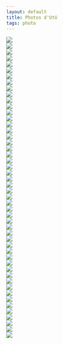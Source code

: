 ```yaml
---
layout: default
title: Photos d'Utö
tags: photo
---
```



<section class="row">
<div class="col-xs-6 col-sm-4 col-md-4 ">
  <a href="/photos/2016-05-08-WE-uto/5F0A7051-1.jpg" class="thumbnail">
    <img src="/photos/2016-05-08-WE-uto/5F0A7051-1.jpg" class="img-rounded">
  </a>
</div>
<div class="col-xs-6 col-sm-4 col-md-4 ">
  <a href="/photos/2016-05-08-WE-uto/5F0A7053-1.jpg" class="thumbnail">
    <img src="/photos/2016-05-08-WE-uto/5F0A7053-1.jpg" class="img-rounded">
  </a>
</div>
<div class="col-xs-6 col-sm-4 col-md-4 ">
  <a href="/photos/2016-05-08-WE-uto/5F0A7061-1.jpg" class="thumbnail">
    <img src="/photos/2016-05-08-WE-uto/5F0A7061-1.jpg" class="img-rounded">
  </a>
</div>
<div class="col-xs-6 col-sm-4 col-md-4 ">
  <a href="/photos/2016-05-08-WE-uto/5F0A7068-1.jpg" class="thumbnail">
    <img src="/photos/2016-05-08-WE-uto/5F0A7068-1.jpg" class="img-rounded">
  </a>
</div>
<div class="col-xs-6 col-sm-4 col-md-4 ">
  <a href="/photos/2016-05-08-WE-uto/5F0A7072-1.jpg" class="thumbnail">
    <img src="/photos/2016-05-08-WE-uto/5F0A7072-1.jpg" class="img-rounded">
  </a>
</div>
<div class="col-xs-6 col-sm-4 col-md-4 ">
  <a href="/photos/2016-05-08-WE-uto/5F0A7075-1.jpg" class="thumbnail">
    <img src="/photos/2016-05-08-WE-uto/5F0A7075-1.jpg" class="img-rounded">
  </a>
</div>
<div class="col-xs-6 col-sm-4 col-md-4 ">
  <a href="/photos/2016-05-08-WE-uto/5F0A7076-1.jpg" class="thumbnail">
    <img src="/photos/2016-05-08-WE-uto/5F0A7076-1.jpg" class="img-rounded">
  </a>
</div>
<div class="col-xs-6 col-sm-4 col-md-4 ">
  <a href="/photos/2016-05-08-WE-uto/5F0A7104-1.jpg" class="thumbnail">
    <img src="/photos/2016-05-08-WE-uto/5F0A7104-1.jpg" class="img-rounded">
  </a>
</div>
<div class="col-xs-6 col-sm-4 col-md-4 ">
  <a href="/photos/2016-05-08-WE-uto/5F0A7108-1.jpg" class="thumbnail">
    <img src="/photos/2016-05-08-WE-uto/5F0A7108-1.jpg" class="img-rounded">
  </a>
</div>
<div class="col-xs-6 col-sm-4 col-md-4 ">
  <a href="/photos/2016-05-08-WE-uto/5F0A7112-1.jpg" class="thumbnail">
    <img src="/photos/2016-05-08-WE-uto/5F0A7112-1.jpg" class="img-rounded">
  </a>
</div>
<div class="col-xs-6 col-sm-4 col-md-4 ">
  <a href="/photos/2016-05-08-WE-uto/5F0A7123-1.jpg" class="thumbnail">
    <img src="/photos/2016-05-08-WE-uto/5F0A7123-1.jpg" class="img-rounded">
  </a>
</div>
<div class="col-xs-6 col-sm-4 col-md-4 ">
  <a href="/photos/2016-05-08-WE-uto/5F0A7127-1.jpg" class="thumbnail">
    <img src="/photos/2016-05-08-WE-uto/5F0A7127-1.jpg" class="img-rounded">
  </a>
</div>
<div class="col-xs-6 col-sm-4 col-md-4 ">
  <a href="/photos/2016-05-08-WE-uto/5F0A7145-1.jpg" class="thumbnail">
    <img src="/photos/2016-05-08-WE-uto/5F0A7145-1.jpg" class="img-rounded">
  </a>
</div>
<div class="col-xs-6 col-sm-4 col-md-4 ">
  <a href="/photos/2016-05-08-WE-uto/5F0A7160-1.jpg" class="thumbnail">
    <img src="/photos/2016-05-08-WE-uto/5F0A7160-1.jpg" class="img-rounded">
  </a>
</div>
<div class="col-xs-6 col-sm-4 col-md-4 ">
  <a href="/photos/2016-05-08-WE-uto/5F0A7164-1.jpg" class="thumbnail">
    <img src="/photos/2016-05-08-WE-uto/5F0A7164-1.jpg" class="img-rounded">
  </a>
</div>
<div class="col-xs-6 col-sm-4 col-md-4 ">
  <a href="/photos/2016-05-08-WE-uto/5F0A7180-1.jpg" class="thumbnail">
    <img src="/photos/2016-05-08-WE-uto/5F0A7180-1.jpg" class="img-rounded">
  </a>
</div>
<div class="col-xs-6 col-sm-4 col-md-4 ">
  <a href="/photos/2016-05-08-WE-uto/5F0A7185-1.jpg" class="thumbnail">
    <img src="/photos/2016-05-08-WE-uto/5F0A7185-1.jpg" class="img-rounded">
  </a>
</div>
<div class="col-xs-6 col-sm-4 col-md-4 ">
  <a href="/photos/2016-05-08-WE-uto/5F0A7189-1.jpg" class="thumbnail">
    <img src="/photos/2016-05-08-WE-uto/5F0A7189-1.jpg" class="img-rounded">
  </a>
</div>
<div class="col-xs-6 col-sm-4 col-md-4 ">
  <a href="/photos/2016-05-08-WE-uto/5F0A7197-1.jpg" class="thumbnail">
    <img src="/photos/2016-05-08-WE-uto/5F0A7197-1.jpg" class="img-rounded">
  </a>
</div>
<div class="col-xs-6 col-sm-4 col-md-4 ">
  <a href="/photos/2016-05-08-WE-uto/5F0A7213-1.jpg" class="thumbnail">
    <img src="/photos/2016-05-08-WE-uto/5F0A7213-1.jpg" class="img-rounded">
  </a>
</div>
<div class="col-xs-6 col-sm-4 col-md-4 ">
  <a href="/photos/2016-05-08-WE-uto/5F0A7220-1.jpg" class="thumbnail">
    <img src="/photos/2016-05-08-WE-uto/5F0A7220-1.jpg" class="img-rounded">
  </a>
</div>
<div class="col-xs-6 col-sm-4 col-md-4 ">
  <a href="/photos/2016-05-08-WE-uto/5F0A7223-1.jpg" class="thumbnail">
    <img src="/photos/2016-05-08-WE-uto/5F0A7223-1.jpg" class="img-rounded">
  </a>
</div>
<div class="col-xs-6 col-sm-4 col-md-4 ">
  <a href="/photos/2016-05-08-WE-uto/5F0A7234-1.jpg" class="thumbnail">
    <img src="/photos/2016-05-08-WE-uto/5F0A7234-1.jpg" class="img-rounded">
  </a>
</div>
<div class="col-xs-6 col-sm-4 col-md-4 ">
  <a href="/photos/2016-05-08-WE-uto/5F0A7235-1.jpg" class="thumbnail">
    <img src="/photos/2016-05-08-WE-uto/5F0A7235-1.jpg" class="img-rounded">
  </a>
</div>
<div class="col-xs-6 col-sm-4 col-md-4 ">
  <a href="/photos/2016-05-08-WE-uto/5F0A7237-1.jpg" class="thumbnail">
    <img src="/photos/2016-05-08-WE-uto/5F0A7237-1.jpg" class="img-rounded">
  </a>
</div>
<div class="col-xs-6 col-sm-4 col-md-4 ">
  <a href="/photos/2016-05-08-WE-uto/5F0A7266-1.jpg" class="thumbnail">
    <img src="/photos/2016-05-08-WE-uto/5F0A7266-1.jpg" class="img-rounded">
  </a>
</div>
<div class="col-xs-6 col-sm-4 col-md-4 ">
  <a href="/photos/2016-05-08-WE-uto/5F0A7268-1.jpg" class="thumbnail">
    <img src="/photos/2016-05-08-WE-uto/5F0A7268-1.jpg" class="img-rounded">
  </a>
</div>
<div class="col-xs-6 col-sm-4 col-md-4 ">
  <a href="/photos/2016-05-08-WE-uto/5F0A7269-1.jpg" class="thumbnail">
    <img src="/photos/2016-05-08-WE-uto/5F0A7269-1.jpg" class="img-rounded">
  </a>
</div>
<div class="col-xs-6 col-sm-4 col-md-4 ">
  <a href="/photos/2016-05-08-WE-uto/5F0A7271-1.jpg" class="thumbnail">
    <img src="/photos/2016-05-08-WE-uto/5F0A7271-1.jpg" class="img-rounded">
  </a>
</div>
<div class="col-xs-6 col-sm-4 col-md-4 ">
  <a href="/photos/2016-05-08-WE-uto/5F0A7275-1.jpg" class="thumbnail">
    <img src="/photos/2016-05-08-WE-uto/5F0A7275-1.jpg" class="img-rounded">
  </a>
</div>
<div class="col-xs-6 col-sm-4 col-md-4 ">
  <a href="/photos/2016-05-08-WE-uto/5F0A7282-1.jpg" class="thumbnail">
    <img src="/photos/2016-05-08-WE-uto/5F0A7282-1.jpg" class="img-rounded">
  </a>
</div>
<div class="col-xs-6 col-sm-4 col-md-4 ">
  <a href="/photos/2016-05-08-WE-uto/5F0A7283-1.jpg" class="thumbnail">
    <img src="/photos/2016-05-08-WE-uto/5F0A7283-1.jpg" class="img-rounded">
  </a>
</div>
<div class="col-xs-6 col-sm-4 col-md-4 ">
  <a href="/photos/2016-05-08-WE-uto/5F0A7294-1.jpg" class="thumbnail">
    <img src="/photos/2016-05-08-WE-uto/5F0A7294-1.jpg" class="img-rounded">
  </a>
</div>
<div class="col-xs-6 col-sm-4 col-md-4 ">
  <a href="/photos/2016-05-08-WE-uto/5F0A7319-1.jpg" class="thumbnail">
    <img src="/photos/2016-05-08-WE-uto/5F0A7319-1.jpg" class="img-rounded">
  </a>
</div>
<div class="col-xs-6 col-sm-4 col-md-4 ">
  <a href="/photos/2016-05-08-WE-uto/5F0A7321-1.jpg" class="thumbnail">
    <img src="/photos/2016-05-08-WE-uto/5F0A7321-1.jpg" class="img-rounded">
  </a>
</div>
<div class="col-xs-6 col-sm-4 col-md-4 ">
  <a href="/photos/2016-05-08-WE-uto/5F0A7322-1.jpg" class="thumbnail">
    <img src="/photos/2016-05-08-WE-uto/5F0A7322-1.jpg" class="img-rounded">
  </a>
</div>
<div class="col-xs-6 col-sm-4 col-md-4 ">
  <a href="/photos/2016-05-08-WE-uto/5F0A7326-1.jpg" class="thumbnail">
    <img src="/photos/2016-05-08-WE-uto/5F0A7326-1.jpg" class="img-rounded">
  </a>
</div>
<div class="col-xs-6 col-sm-4 col-md-4 ">
  <a href="/photos/2016-05-08-WE-uto/5F0A7327-1.jpg" class="thumbnail">
    <img src="/photos/2016-05-08-WE-uto/5F0A7327-1.jpg" class="img-rounded">
  </a>
</div>
<div class="col-xs-6 col-sm-4 col-md-4 ">
  <a href="/photos/2016-05-08-WE-uto/5F0A7329-1.jpg" class="thumbnail">
    <img src="/photos/2016-05-08-WE-uto/5F0A7329-1.jpg" class="img-rounded">
  </a>
</div>
<div class="col-xs-6 col-sm-4 col-md-4 ">
  <a href="/photos/2016-05-08-WE-uto/5F0A7347-1.jpg" class="thumbnail">
    <img src="/photos/2016-05-08-WE-uto/5F0A7347-1.jpg" class="img-rounded">
  </a>
</div>
<div class="col-xs-6 col-sm-4 col-md-4 ">
  <a href="/photos/2016-05-08-WE-uto/5F0A7349-1.jpg" class="thumbnail">
    <img src="/photos/2016-05-08-WE-uto/5F0A7349-1.jpg" class="img-rounded">
  </a>
</div>
<div class="col-xs-6 col-sm-4 col-md-4 ">
  <a href="/photos/2016-05-08-WE-uto/5F0A7350-1.jpg" class="thumbnail">
    <img src="/photos/2016-05-08-WE-uto/5F0A7350-1.jpg" class="img-rounded">
  </a>
</div>
<div class="col-xs-6 col-sm-4 col-md-4 ">
  <a href="/photos/2016-05-08-WE-uto/5F0A7352-1.jpg" class="thumbnail">
    <img src="/photos/2016-05-08-WE-uto/5F0A7352-1.jpg" class="img-rounded">
  </a>
</div>
<div class="col-xs-6 col-sm-4 col-md-4 ">
  <a href="/photos/2016-05-08-WE-uto/5F0A7354-1.jpg" class="thumbnail">
    <img src="/photos/2016-05-08-WE-uto/5F0A7354-1.jpg" class="img-rounded">
  </a>
</div>
<div class="col-xs-6 col-sm-4 col-md-4 ">
  <a href="/photos/2016-05-08-WE-uto/5F0A7365-1.jpg" class="thumbnail">
    <img src="/photos/2016-05-08-WE-uto/5F0A7365-1.jpg" class="img-rounded">
  </a>
</div>
<div class="col-xs-6 col-sm-4 col-md-4 ">
  <a href="/photos/2016-05-08-WE-uto/5F0A7394-1.jpg" class="thumbnail">
    <img src="/photos/2016-05-08-WE-uto/5F0A7394-1.jpg" class="img-rounded">
  </a>
</div>
<div class="col-xs-6 col-sm-4 col-md-4 ">
  <a href="/photos/2016-05-08-WE-uto/5F0A7399-1.jpg" class="thumbnail">
    <img src="/photos/2016-05-08-WE-uto/5F0A7399-1.jpg" class="img-rounded">
  </a>
</div>
<div class="col-xs-6 col-sm-4 col-md-4 ">
  <a href="/photos/2016-05-08-WE-uto/5F0A7433-1.jpg" class="thumbnail">
    <img src="/photos/2016-05-08-WE-uto/5F0A7433-1.jpg" class="img-rounded">
  </a>
</div>
<div class="col-xs-6 col-sm-4 col-md-4 ">
  <a href="/photos/2016-05-08-WE-uto/5F0A7435-1.jpg" class="thumbnail">
    <img src="/photos/2016-05-08-WE-uto/5F0A7435-1.jpg" class="img-rounded">
  </a>
</div>
<div class="col-xs-6 col-sm-4 col-md-4 ">
  <a href="/photos/2016-05-08-WE-uto/5F0A7439-1.jpg" class="thumbnail">
    <img src="/photos/2016-05-08-WE-uto/5F0A7439-1.jpg" class="img-rounded">
  </a>
</div>
</section>